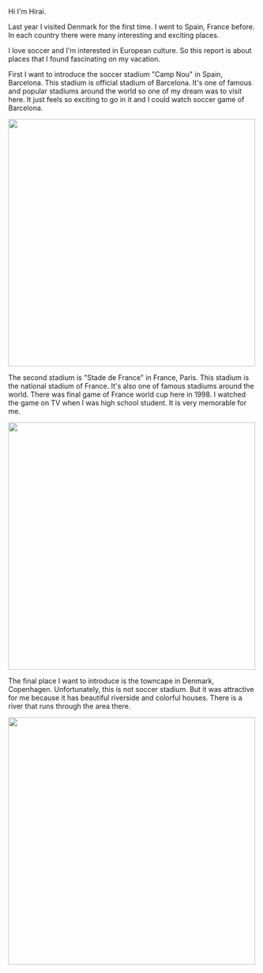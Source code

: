 Hi I'm Hirai.

Last year I visited Denmark for the first time. I went to Spain, France before.
In each country there were many interesting and exciting places.

I love soccer and I'm interested in European culture.
So this report is about places that I found fascinating on my vacation.

First I want to introduce the soccer stadium "Camp Nou" in Spain, Barcelona.
This stadium is official stadium of Barcelona.
It's one of famous and popular stadiums around the world so one of my dream was to visit here.
It just feels so exciting to go in it and I could watch soccer game of Barcelona.

<img src="https://www.triphoo.jp/dataupload/images/wow/tour/30010/main_campnou_3_02.gif" width="500px">

The second stadium is "Stade de France" in France, Paris.
This stadium is the national stadium of France.
It's also one of famous stadiums around the world.
There was final game of France world cup here in 1998.
I watched the game on TV when I was high school student.
It is very memorable for me.

<img src="https://www.bouygues-construction.com/sites/default/files/32738_reprise2_content9710.jpg_59.jpg" width="500px">


The final place I want to introduce is the towncape in Denmark, Copenhagen.
Unfortunately, this is not soccer stadium.
But it was attractive for me because it has beautiful riverside and colorful houses. There is a river that runs through the area there.

<img src="https://d1d37e9z843vy6.cloudfront.net/jp/images/3269734/700/027b7b1fa407be969e579dc9ea47890f4756cc79_5806f4d79866c_p.jpeg" width="500px">
